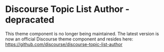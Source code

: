 # Discourse Topic List Author - depracated

This theme component is no longer being maintained. The latest version is now an official Discourse theme component and resides here: https://github.com/discourse/discourse-topic-list-author
